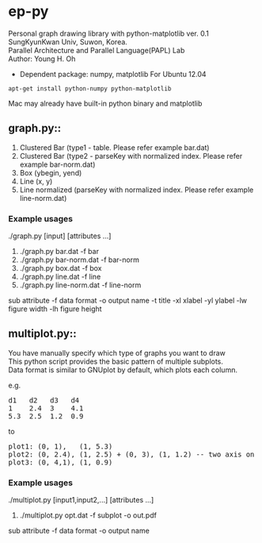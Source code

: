 ep-py
=====

Personal graph drawing library with python-matplotlib ver. 0.1<br>
SungKyunKwan Univ, Suwon, Korea.<br>
Parallel Architecture and Parallel Language(PAPL) Lab<br>
Author: Young H. Oh


* Dependent package: numpy, matplotlib
For Ubuntu 12.04

```
apt-get install python-numpy python-matplotlib
```

Mac may already have built-in python binary and matplotlib


## graph.py::

  1. Clustered Bar (type1 - table. Please refer example bar.dat)
  2. Clustered Bar (type2 - parseKey with normalized index. Please refer example bar-norm.dat)
  3. Box (ybegin, yend)
  4. Line (x, y)
  5. Line normalized (parseKey with normalized index. Please refer example line-norm.dat)

### Example usages

./graph.py \[input\] \[attributes ...\]
  1. ./graph.py bar.dat -f bar
  2. ./graph.py bar-norm.dat -f bar-norm
  3. ./graph.py box.dat -f box
  4. ./graph.py line.dat -f line
  5. ./graph.py line-norm.dat -f line-norm

sub attribute
-f data format
-o output name
-t title
-xl xlabel
-yl ylabel
-lw figure width
-lh figure height

## multiplot.py::

You have manually specify which type of graphs you want to draw<br>
This python script provides the basic pattern of multiple subplots.<br>
Data format is similar to GNUplot by default, which plots each column.

e.g.
<pre>
d1   d2   d3   d4
1    2.4  3    4.1
5.3  2.5  1.2  0.9
</pre>

to

<pre>
plot1: (0, 1),   (1, 5.3)
plot2: (0, 2.4), (1, 2.5) + (0, 3), (1, 1.2) -- two axis on subplot2
plot3: (0, 4,1), (1, 0.9)
</pre>


### Example usages

./multiplot.py \[input1,input2,...\] \[attributes ...\]

  1. ./multiplot.py opt.dat -f subplot -o out.pdf

sub attribute
-f data format
-o output name
